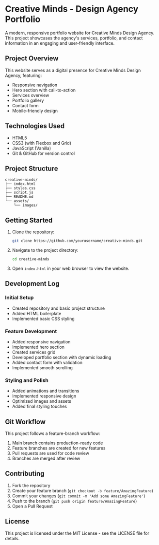 # Creative Minds - Design Agency Portfolio

A modern, responsive portfolio website for Creative Minds Design Agency. This project showcases the agency's services, portfolio, and contact information in an engaging and user-friendly interface.

## Project Overview

This website serves as a digital presence for Creative Minds Design Agency, featuring:
- Responsive navigation
- Hero section with call-to-action
- Services overview
- Portfolio gallery
- Contact form
- Mobile-friendly design

## Technologies Used

- HTML5
- CSS3 (with Flexbox and Grid)
- JavaScript (Vanilla)
- Git & GitHub for version control

## Project Structure

```
creative-minds/
├── index.html
├── styles.css
├── script.js
├── README.md
└── assets/
    └── images/
```

## Getting Started

1. Clone the repository:
   ```bash
   git clone https://github.com/yourusername/creative-minds.git
   ```

2. Navigate to the project directory:
   ```bash
   cd creative-minds
   ```

3. Open `index.html` in your web browser to view the website.

## Development Log

### Initial Setup
- Created repository and basic project structure
- Added HTML boilerplate
- Implemented basic CSS styling

### Feature Development
- Added responsive navigation
- Implemented hero section
- Created services grid
- Developed portfolio section with dynamic loading
- Added contact form with validation
- Implemented smooth scrolling

### Styling and Polish
- Added animations and transitions
- Implemented responsive design
- Optimized images and assets
- Added final styling touches

## Git Workflow

This project follows a feature-branch workflow:
1. Main branch contains production-ready code
2. Feature branches are created for new features
3. Pull requests are used for code review
4. Branches are merged after review

## Contributing

1. Fork the repository
2. Create your feature branch (`git checkout -b feature/AmazingFeature`)
3. Commit your changes (`git commit -m 'Add some AmazingFeature'`)
4. Push to the branch (`git push origin feature/AmazingFeature`)
5. Open a Pull Request

## License

This project is licensed under the MIT License - see the LICENSE file for details.